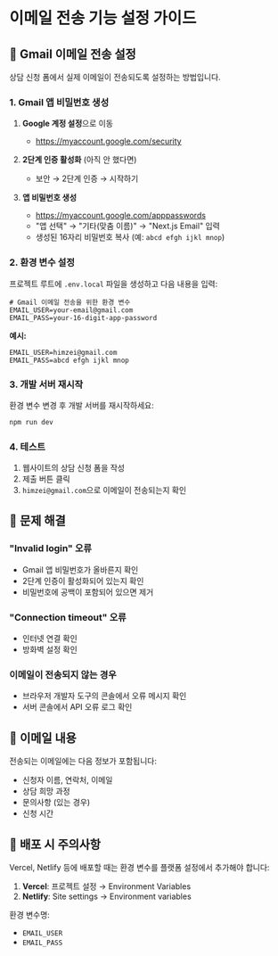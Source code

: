 # 이메일 전송 기능 설정 가이드

## 📧 Gmail 이메일 전송 설정

상담 신청 폼에서 실제 이메일이 전송되도록 설정하는 방법입니다.

### 1. Gmail 앱 비밀번호 생성

1. **Google 계정 설정**으로 이동

   - https://myaccount.google.com/security

2. **2단계 인증 활성화** (아직 안 했다면)

   - 보안 → 2단계 인증 → 시작하기

3. **앱 비밀번호 생성**
   - https://myaccount.google.com/apppasswords
   - "앱 선택" → "기타(맞춤 이름)" → "Next.js Email" 입력
   - 생성된 16자리 비밀번호 복사 (예: `abcd efgh ijkl mnop`)

### 2. 환경 변수 설정

프로젝트 루트에 `.env.local` 파일을 생성하고 다음 내용을 입력:

```env
# Gmail 이메일 전송을 위한 환경 변수
EMAIL_USER=your-email@gmail.com
EMAIL_PASS=your-16-digit-app-password
```

**예시:**

```env
EMAIL_USER=himzei@gmail.com
EMAIL_PASS=abcd efgh ijkl mnop
```

### 3. 개발 서버 재시작

환경 변수 변경 후 개발 서버를 재시작하세요:

```bash
npm run dev
```

### 4. 테스트

1. 웹사이트의 상담 신청 폼을 작성
2. 제출 버튼 클릭
3. `himzei@gmail.com`으로 이메일이 전송되는지 확인

## 🔧 문제 해결

### "Invalid login" 오류

- Gmail 앱 비밀번호가 올바른지 확인
- 2단계 인증이 활성화되어 있는지 확인
- 비밀번호에 공백이 포함되어 있으면 제거

### "Connection timeout" 오류

- 인터넷 연결 확인
- 방화벽 설정 확인

### 이메일이 전송되지 않는 경우

- 브라우저 개발자 도구의 콘솔에서 오류 메시지 확인
- 서버 콘솔에서 API 오류 로그 확인

## 📝 이메일 내용

전송되는 이메일에는 다음 정보가 포함됩니다:

- 신청자 이름, 연락처, 이메일
- 상담 희망 과정
- 문의사항 (있는 경우)
- 신청 시간

## 🚀 배포 시 주의사항

Vercel, Netlify 등에 배포할 때는 환경 변수를 플랫폼 설정에서 추가해야 합니다:

1. **Vercel**: 프로젝트 설정 → Environment Variables
2. **Netlify**: Site settings → Environment variables

환경 변수명:

- `EMAIL_USER`
- `EMAIL_PASS`

